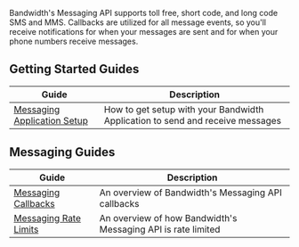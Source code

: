 Bandwidth's Messaging API supports toll free, short code, and long code SMS and MMS. Callbacks are utilized for all message events, so you'll receive notifications for when your messages are sent and for when your phone numbers receive messages.

## Getting Started Guides

| Guide | Description |
|--|--|
| [Messaging Application Setup](./gettingStarted/MessagingApplicationSetup.md) | How to get setup with your Bandwidth Application to send and receive messages |

## Messaging Guides

| Guide | Description |
|--|--|
| [Messaging Callbacks](./guides/MessagingCallbacks.md) | An overview of Bandwidth's Messaging API callbacks |
| [Messaging Rate Limits](./guides/MessagingRateLimits.md) | An overview of how Bandwidth's Messaging API is rate limited |
